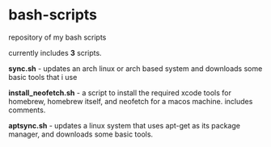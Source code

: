 # bash-scripts
repository of my bash scripts

currently includes **3** scripts.

**sync.sh** - updates an arch linux or arch based system and downloads some basic tools that i use

**install_neofetch.sh** - a script to install the required xcode tools for homebrew, homebrew itself, and neofetch for a macos machine. includes comments.

**aptsync.sh** - updates a linux system that uses apt-get as its package manager, and downloads some basic tools.
